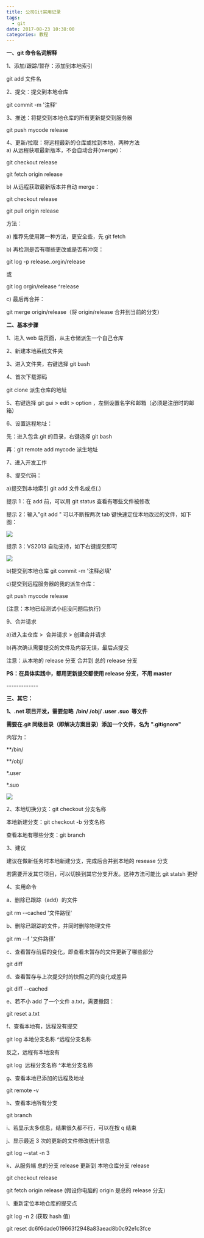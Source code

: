 ```yaml
---
title: 公司Git实用记录
tags:
  - git
date: 2017-08-23 10:38:00
categories: 教程
---
```


**一、git 命令名词解释**

1、添加/跟踪/暂存：添加到本地索引

git add 文件名

2、提交：提交到本地仓库

git commit -m '注释'

3、推送：将提交到本地仓库的所有更新提交到服务器

git push mycode release

4、更新/拉取：将远程最新的仓库或拉到本地，两种方法  
a) 从远程获取最新版本，不会自动合并(merge)：

git checkout release

git fetch origin release

b) 从远程获取最新版本并自动 merge：

git checkout release

git pull origin release

方法：

a) 推荐先使用第一种方法，更安全些，先 git fetch

b) 再检测是否有哪些更改或是否有冲突：

git log -p release..orgin/release

或

git log orgin/release ^release

c) 最后再合并：

git merge origin/release（将 origin/release 合并到当前的分支）

**二、基本步骤**

1、进入 web 端页面，从主仓储派生一个自己仓库

2、新建本地系统文件夹

3、进入文件夹，右键选择 git bash

4、首次下载源码

git clone 派生仓库的地址

5、右键选择 git gui > edit > option ，左侧设置名字和邮箱（必须是注册时的邮箱）

6、设置远程地址：

先：进入包含.git 的目录，右键选择 git bash

再：git remote add mycode 派生地址

7、进入开发工作

8、提交代码：

a)提交到本地索引 git add 文件名或点(.)

提示 1：在 add 前，可以用 git status 查看有哪些文件被修改

提示 2：输入"git add " 可以不断按两次 tab 键快速定位本地改过的文件，如下图：

![](http://note.youdao.com/yws/public/resource/bfdf6863b921ed753d6a3f93b19bb513/6DAFFB28BAF04F01B94CF290865B5974)

提示 3：VS2013 自动支持，如下右键提交即可

![](http://note.youdao.com/yws/public/resource/bfdf6863b921ed753d6a3f93b19bb513/AED5D15984704D3E989D27B4463B9289)

b)提交到本地仓库 git commit -m '注释必填'

c)提交到远程服务器的我的派生仓库：

git push mycode release

(注意：本地已经测试小组没问题后执行)

9、合并请求

a)进入主仓库 >  合并请求 > 创建合并请求

b)再次确认需要提交的文件及内容无误，最后点提交

注意：从本地的 release 分支 合并到 总的 release 分支

**PS：在具体实践中，都用更新提交都使用 release 分支，不用 master**

\-\-\-\-\-\-\-\-\-\-\-\-\-

**三、其它：**

**1、.net 项目开发，需要忽略  /bin/ /obj/ .user .suo  等文件**

**需要在.git 同级目录（即解决方案目录）添加一个文件，名为 ".gitignore"**

内容为：

\*\*/bin/

\*\*/obj/

\*.user

\*.suo

![](http://note.youdao.com/yws/public/resource/bfdf6863b921ed753d6a3f93b19bb513/3EFE59705E6845F99CDF66D88164485E)

2、本地切换分支：git checkout 分支名称

本地新建分支：git checkout -b 分支名称

查看本地有哪些分支：git branch

3、建议

建议在做新任务时本地新建分支，完成后合并到本地的 resease 分支

若需要开发其它项目，可以切换到其它分支开发。这种方法可能比 git statsh 更好

4、实用命令

a、删除已跟踪（add）的文件

git rm --cached '文件路径'

b、删除已跟踪的文件，并同时删除物理文件

git rm --f '文件路径'

c、查看暂存前后的变化，即查看未暂存的文件更新了哪些部分

git diff

d、查看暂存与上次提交时的快照之间的变化或差异

git diff --cached

e、若不小 add 了一个文件 a.txt，需要撤回：

git reset a.txt

f、查看本地有，远程没有提交

git log 本地分支名称 ^远程分支名称

反之，远程有本地没有

git log  远程分支名称 ^本地分支名称

g、查看本地已添加的远程及地址

git remote -v

h、查看本地所有分支

git branch

i、若显示太多信息，结果很久都不行，可以在按 q 结束

j、显示最近 3 次的更新的文件修改统计信息

git log --stat -n 3

k、从服务端 总的分支 release 更新到 本地仓库分支 release

git checkout release

git fetch origin release (假设你电脑的 origin 是总的 release 分支)

l、重新定位本地仓库的提交点

git log -n 2 (获取 hash 值)

git reset dc6f6dade019663f2948a83aead8b0c92e1c3fce

